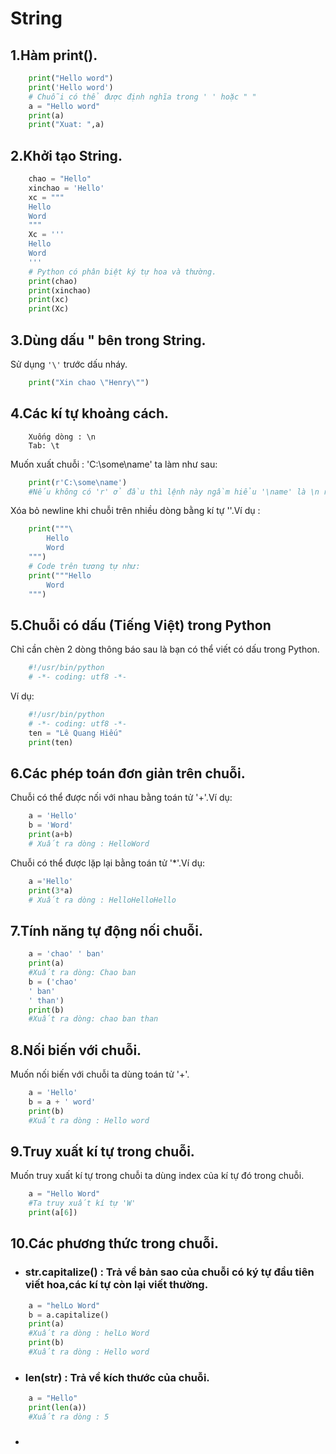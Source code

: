 # String
## 1.Hàm print().
```python
	print("Hello word")
	print('Hello word')
	# Chuỗi có thể được định nghĩa trong ' ' hoặc " "
	a = "Hello word"
	print(a)
	print("Xuat: ",a)
```
##	2.Khởi tạo String.
```python
	chao = "Hello"
	xinchao = 'Hello'
	xc = """
	Hello 
	Word
	"""
	Xc = '''
	Hello
	Word
	'''
	# Python có phân biệt ký tự hoa và thường.
	print(chao)
	print(xinchao)
	print(xc)
	print(Xc)
```
##	3.Dùng dấu " bên trong String.
Sử dụng `'\'` trước dấu nháy.  
```python
	print("Xin chao \"Henry\"")
```
##	4.Các kí tự khoảng cách.
```
	Xuống dòng : \n  
	Tab: \t 
```
Muốn xuất chuỗi : 'C:\some\name' ta làm như sau:  
```python
	print(r'C:\some\name')
	#Nếu không có 'r' ở đầu thì lệnh này ngầm hiểu '\name' là \n rồi string 'ame'
```
Xóa bỏ newline khi chuỗi trên nhiều dòng bằng kí tự '\'.Ví dụ :  
```python
	print("""\
		Hello
		Word
	""")
	# Code trên tương tự như:
	print("""Hello
		Word
	""")
```
##	5.Chuỗi có dấu (Tiếng Việt) trong Python
Chỉ cần chèn 2 dòng thông báo sau là bạn có thể viết có dấu trong Python.  
```python
	#!/usr/bin/python
	# -*- coding: utf8 -*-
```
Ví dụ:  
```python
	#!/usr/bin/python
	# -*- coding: utf8 -*-
	ten = "Lê Quang Hiếu"
	print(ten)
```
##	6.Các phép toán đơn giản trên chuỗi.    
Chuỗi có thể được nối với nhau bằng toán tử '+'.Ví dụ:  
```python
	a = 'Hello'
	b = 'Word'
	print(a+b)
	# Xuất ra dòng : HelloWord
```
Chuỗi có thể được lặp lại bằng toán tử '*'.Ví dụ:  
```python
	a ='Hello'
	print(3*a)
	# Xuất ra dòng : HelloHelloHello
```
##	7.Tính năng tự động nối chuỗi.
```python
	a = 'chao' ' ban'
	print(a)
	#Xuất ra dòng: Chao ban
	b = ('chao'
	' ban'
	' than')
	print(b)
	#Xuất ra dòng: chao ban than
```
##	8.Nối biến với chuỗi.
Muốn nối biến với chuỗi ta dùng toán tử '+'.  
```python
	a = 'Hello'
	b = a + ' word'
	print(b)
	#Xuất ra dòng : Hello word 
```
##	9.Truy xuất kí tự trong chuỗi.
Muốn truy xuất kí tự trong chuỗi ta dùng index của kí tự đó trong chuỗi.  
```python
	a = "Hello Word"
	#Ta truy xuất kí tự 'W'
	print(a[6])
```
##	10.Các phương thức trong chuỗi.
*	###	str.capitalize() : Trả về bản sao của chuỗi có ký tự đầu tiên viết hoa,các kí tự còn lại viết thường.
```python
	a = "helLo Word"
	b = a.capitalize()
	print(a)
	#Xuất ra dòng : helLo Word
	print(b)
	#Xuất ra dòng : Hello word
```
*	###	len(str) : Trả về kích thước của chuỗi.
```python
	a = "Hello"
	print(len(a))
	#Xuất ra dòng : 5
```
*	###	
